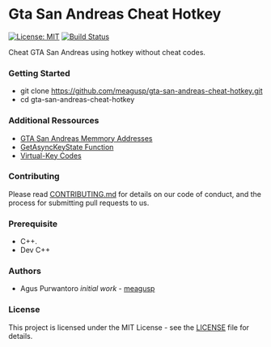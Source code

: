 # Gta San Andreas Cheat Hotkey

[![License: MIT](https://img.shields.io/badge/License-MIT-yellow.svg)](https://opensource.org/licenses/MIT) [![Build Status](https://travis-ci.org/meagusp/gta-san-andreas-cheat-hotkey.svg?branch=master)](https://travis-ci.org/meagusp/gta-san-andreas-cheat-hotkey)

Cheat GTA San Andreas using hotkey without cheat codes.

### Getting Started

* git clone https://github.com/meagusp/gta-san-andreas-cheat-hotkey.git
* cd gta-san-andreas-cheat-hotkey

### Additional Ressources

* [GTA San Andreas Memmory Addresses](https://www.gtamodding.com/wiki/Memory_Addresses_(SA))
* [GetAsyncKeyState Function](https://msdn.microsoft.com/en-us/library/windows/desktop/ms646293(v=vs.85).aspx)
* [Virtual-Key Codes](https://msdn.microsoft.com/en-us/library/windows/desktop/dd375731(v=vs.85).aspx)

### Contributing

Please read [CONTRIBUTING.md](CONTRIBUTING.md) for details on our code of conduct, and the process for submitting pull requests to us.

### Prerequisite

* C++.
* Dev C++

### Authors

* Agus Purwantoro *initial work* - [meagusp](https://github.com/meagusp)

### License

This project is licensed under the MIT License - see the [LICENSE](LICENSE) file for details.
